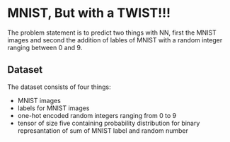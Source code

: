 # MNIST, But with a TWIST!!!

The problem statement is to predict two things with NN, first the MNIST images and second the addition of lables of MNIST with a random integer ranging between 0 and 9.

## Dataset
The dataset consists of four things:
- MNIST images
- labels for MNIST images
- one-hot encoded random integers ranging from 0 to 9
- tensor of size five containing probability distribution for binary represantation of sum of MNIST label and random number


